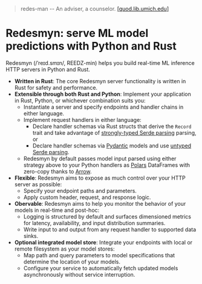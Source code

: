 > redes-man -- An adviser, a counselor. [[quod.lib.umich.edu]](https://quod.lib.umich.edu/m/middle-english-dictionary/dictionary/MED36316)

# Redesmyn: serve ML model predictions with Python and Rust

Redesmyn (/ˈreɪd.smɪn/, REEDZ-min) helps you build real-time ML inference HTTP servers in Python and Rust.
* **Written in Rust**: The core Redesmyn server functionality is written in Rust for safety and performance.
* **Extensible through both Rust and Python**: Implement your application in Rust, Python, or whichever combination suits you:
    * Instantiate a server and specify endpoints and handler chains in either language.
    * Implement request handlers in either language:
        * Declare handler schemas via Rust structs that derive the `Record` trait and take advantage of [strongly-typed Serde parsing](https://docs.rs/serde_json/latest/serde_json/#parsing-json-as-strongly-typed-data-structures) parsing, or 
        * Declare handler schemas via [Pydantic](https://docs.pydantic.dev/latest/) models and use [untyped Serde parsing](https://docs.rs/serde_json/latest/serde_json/#operating-on-untyped-json-values).
    * Redesmyn by default passes model input parsed using either strategy above to your Python handlers as [Polars](https://pola.rs) DataFrames with zero-copy thanks to [Arrow](https://arrow.apache.org).
* **Flexible**: Redesmyn aims to expose as much control over your HTTP server as possible:
    * Specify your endpoint paths and parameters.
    * Apply custom header, request, and response logic.
* **Obervable**: Redesmyn aims to help you monitor the behavior of your models in real-time and post-hoc:
    * Logging is structured by default and surfaces dimensioned metrics for latency, availability, and input distribution summaries.
    * Write input to and output from any request handler to supported data sinks.
* **Optional integrated model store**: Integrate your endpoints with local or remote filesystem as your model stores: 
    * Map path and query parameters to model specifications that determine the location of your models.
    * Configure your service to automatically fetch updated models asynchronously without service interruption.
